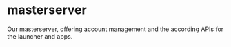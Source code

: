 # masterserver
Our masterserver, offering account management and the according APIs for the launcher and apps.
